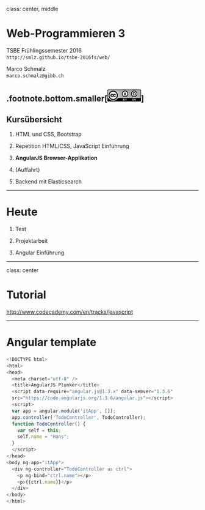 class: center, middle
# Web-Programmieren 3

TSBE Frühlingssemester 2016  
`http://smlz.github.io/tsbe-2016fs/web/`  

Marco Schmalz  
`marco.schmalz@gibb.ch`  



.footnote.bottom.smaller[<a rel="license" href="http://creativecommons.org/licenses/by-sa/4.0/"><img alt="Creative Commons License" style="border-width:0" src="/assets/cc88x31.png" width="88" height="31" /></a>]
---
## Kursübersicht

1. HTML und CSS, Bootstrap

2. Repetition HTML/CSS, JavaScript Einführung

3. **AngularJS Browser-Applikation**

4. (Auffahrt)

5. Backend mit Elasticsearch
---
# Heute

1. Test

2. Projektarbeit

3. Angular Einführung

---
class: center
# Tutorial

http://www.codecademy.com/en/tracks/javascript

---
# Angular template

```javascript
<!DOCTYPE html>
<html>
<head>
  <meta charset="utf-8" />
  <title>AngularJS Plunker</title>
  <script data-require="angular.js@1.3.x" data-semver="1.3.6"
  src="https://code.angularjs.org/1.3.6/angular.js"></script>
  <script>
  var app = angular.module('itApp', []);
  app.controller('TodoController', TodoController);
  function TodoController() {
    var self = this;
    self.name = "Hans";
  }  
  </script>
</head>
<body ng-app="itApp">
  <div ng-controller="TodoController as ctrl">
    <p ng-bind="ctrl.name"></p>
    <p>{{ctrl.name}}</p>
  </div>
</body>
</html>
```



